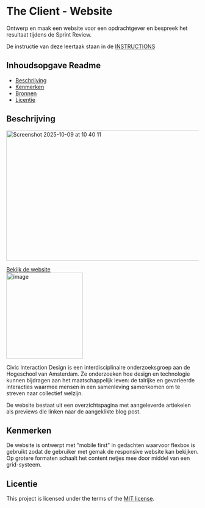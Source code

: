# The Client - Website

Ontwerp en maak een website voor een opdrachtgever en bespreek het resultaat tijdens de Sprint Review.

De instructie van deze leertaak staan in de [INSTRUCTIONS](https://github.com/fdnd-task/the-client-website/blob/main/docs/INSTRUCTIONS.md)



## Inhoudsopgave Readme

  * [Beschrijving](#beschrijving)
  * [Kenmerken](#kenmerken)
  * [Bronnen](#bronnen)
  * [Licentie](#licentie)

## Beschrijving
<img width="635" height="342" alt="Screenshot 2025-10-09 at 10 40 11" src="https://github.com/user-attachments/assets/e4cff0b2-dc5a-4d10-81ce-e2660311456f" />

[Bekijk de website](https://edu.nl/rydep)  
<img width="200" height="226" alt="image" src="https://github.com/user-attachments/assets/0b1b73f1-065a-4e99-9f14-6eebde1b33ab" />  

Civic Interaction Design is een interdisciplinaire onderzoeksgroep aan de Hogeschool van Amsterdam. Ze onderzoeken hoe design en technologie kunnen bijdragen aan het maatschappelijk leven: de talrijke en gevarieerde interacties waarmee mensen in een samenleving samenkomen om te streven naar collectief welzijn.  

De website bestaat uit een overzichtspagina met aangeleverde artiekelen als previews die linken naar de aangeklikte blog post.

## Kenmerken
<!-- Bij Kenmerken staat welke technieken zijn gebruikt en hoe. Wat is de HTML structuur? Wat zijn de belangrijkste dingen in CSS? Wat is er met Javascript gedaan en hoe? Misschien heb je een framwork of library gebruikt? -->

De website is ontwerpt met "mobile first" in gedachten waarvoor flexbox is gebruikt zodat de gebruiker met gemak de responsive website kan bekijken. Op grotere formaten schaalt het content netjes mee door middel van een grid-systeem.


## Licentie

This project is licensed under the terms of the [MIT license](./LICENSE).
